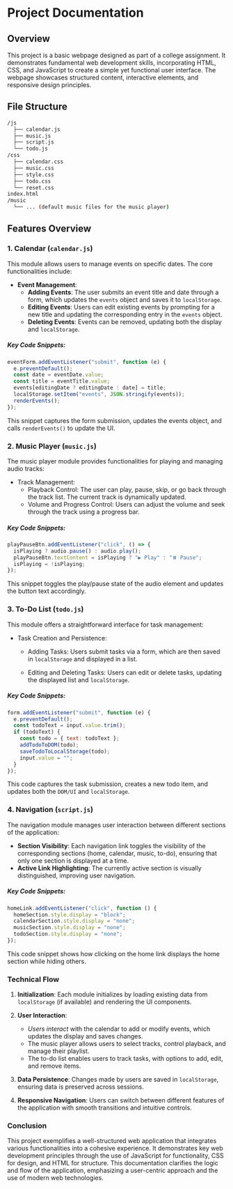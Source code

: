 # Project Documentation

## Overview

This project is a basic webpage designed as part of a college assignment. It demonstrates fundamental web development skills, incorporating HTML, CSS, and JavaScript to create a simple yet functional user interface. The webpage showcases structured content, interactive elements, and responsive design principles.

## File Structure

```bash
/js
  ├── calendar.js
  ├── music.js
  ├── script.js
  └── todo.js
/css
  ├── calendar.css
  ├── music.css
  ├── style.css
  ├── todo.css
  └── reset.css
index.html
/music
  └── ... (default music files for the music player)
```

## Features Overview

### 1. Calendar (`calendar.js`)

This module allows users to manage events on specific dates. The core functionalities include:

- **Event Management**:
  - **Adding Events**: The user submits an event title and date through a form, which updates the `events` object and saves it to `localStorage`.
  - **Editing Events**: Users can edit existing events by prompting for a new title and updating the corresponding entry in the `events` object.
  - **Deleting Events**: Events can be removed, updating both the display and `localStorage`.

##### Key Code Snippets:

```javascript
eventForm.addEventListener("submit", function (e) {
  e.preventDefault();
  const date = eventDate.value;
  const title = eventTitle.value;
  events[editingDate ? editingDate : date] = title;
  localStorage.setItem("events", JSON.stringify(events));
  renderEvents();
});
```

This snippet captures the form submission, updates the events object, and calls `renderEvents()` to update the UI.

### 2. Music Player (`music.js`)

The music player module provides functionalities for playing and managing audio tracks:

- Track Management:
  - Playback Control: The user can play, pause, skip, or go back through the track list. The current track is dynamically updated.
  - Volume and Progress Control: Users can adjust the volume and seek through the track using a progress bar.

##### Key Code Snippets:

```javascript
playPauseBtn.addEventListener("click", () => {
  isPlaying ? audio.pause() : audio.play();
  playPauseBtn.textContent = isPlaying ? "▶️ Play" : "⏸️ Pause";
  isPlaying = !isPlaying;
});
```

This snippet toggles the play/pause state of the audio element and updates the button text accordingly.

### 3. To-Do List (`todo.js`)

This module offers a straightforward interface for task management:

- Task Creation and Persistence:

  - Adding Tasks: Users submit tasks via a form, which are then saved in `localStorage` and displayed in a list.

  - Editing and Deleting Tasks: Users can edit or delete tasks, updating the displayed list and `localStorage`.

##### Key Code Snippets:

```javascript
form.addEventListener("submit", function (e) {
  e.preventDefault();
  const todoText = input.value.trim();
  if (todoText) {
    const todo = { text: todoText };
    addTodoToDOM(todo);
    saveTodoToLocalStorage(todo);
    input.value = "";
  }
});
```

This code captures the task submission, creates a new todo item, and updates both the `DOM/UI` and `localStorage`.

### 4. Navigation (`script.js`)

The navigation module manages user interaction between different sections of the application:

- **Section Visibility**: Each navigation link toggles the visibility of the corresponding sections (home, calendar, music, to-do), ensuring that only one section is displayed at a time.
- **Active Link Highlighting**: The currently active section is visually distinguished, improving user navigation.

##### Key Code Snippets:

```javascript
homeLink.addEventListener("click", function () {
  homeSection.style.display = "block";
  calendarSection.style.display = "none";
  musicSection.style.display = "none";
  todoSection.style.display = "none";
});
```

This code snippet shows how clicking on the home link displays the home section while hiding others.

### Technical Flow

1. **Initialization**: Each module initializes by loading existing data from `localStorage` (if available) and rendering the UI components.

2. **User Interaction**:

   - _Users interact_ with the calendar to add or modify events, which updates the display and saves changes.
   - The music player allows users to select tracks, control playback, and manage their playlist.
   - The to-do list enables users to track tasks, with options to add, edit, and remove items.

3. **Data Persistence**: Changes made by users are saved in `localStorage`, ensuring data is preserved across sessions.

4. **Responsive Navigation**: Users can switch between different features of the application with smooth transitions and intuitive controls.

### Conclusion

This project exemplifies a well-structured web application that integrates various functionalities into a cohesive experience. It demonstrates key web development principles through the use of JavaScript for functionality, CSS for design, and HTML for structure. This documentation clarifies the logic and flow of the application, emphasizing a user-centric approach and the use of modern web technologies.
